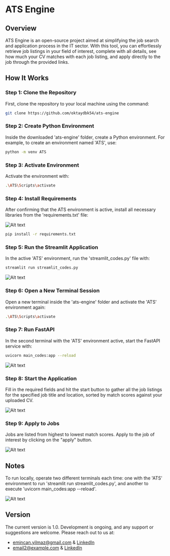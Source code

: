# ATS Engine

## Overview

ATS Engine is an open-source project aimed at simplifying the job search and application process in the IT sector. With this tool, you can effortlessly retrieve job listings in your field of interest, complete with all details, see how much your CV matches with each job listing, and apply directly to the job through the provided links.

## How It Works

### Step 1: Clone the Repository

First, clone the repository to your local machine using the command:

```bash
git clone https://github.com/oktaydbk54/ats-engine
```

### Step 2: Create Python Environment

Inside the downloaded 'ats-engine' folder, create a Python environment. For example, to create an environment named 'ATS', use:

```bash
python -m venv ATS
```

### Step 3: Activate Environment

Activate the environment with:

```bash
.\ATS\Scripts\activate
```

### Step 4: Install Requirements

After confirming that the ATS environment is active, install all necessary libraries from the 'requirements.txt' file:

![Alt text](https://drive.google.com/uc?export=view&id=1yks7ublHRFKaZR9fUWCOnu21WnEZAx2q "Görsel Başlığı")

```bash
pip install -r requirements.txt
```

### Step 5: Run the Streamlit Application

In the active 'ATS' environment, run the 'streamlit_codes.py' file with:

```bash
streamlit run streamlit_codes.py
```

![Alt text](https://drive.google.com/uc?export=view&id=1yj9qse5YwvdaGt1FVVxr-nNQo0k9qY5j "Görsel Başlığı")

### Step 6: Open a New Terminal Session

Open a new terminal inside the 'ats-engine' folder and activate the 'ATS' environment again:

```bash
.\ATS\Scripts\activate
```

### Step 7: Run FastAPI

In the second terminal with the 'ATS' environment active, start the FastAPI service with:

```bash
uvicorn main_codes:app --reload
```

![Alt text](https://drive.google.com/uc?export=view&id=1ymOAh-96LJjlP8YD7Uyb-sOB_XnzfYkd "Görsel Başlığı")

### Step 8: Start the Application

Fill in the required fields and hit the start button to gather all the job listings for the specified job title and location, sorted by match scores against your uploaded CV.

![Alt text](https://drive.google.com/uc?export=view&id=1yqBx2-Nwrx9c3jk2eExkjsOs60BccXDV "Görsel Başlığı")

### Step 9: Apply to Jobs

Jobs are listed from highest to lowest match scores. Apply to the job of interest by clicking on the "apply" button.

![Alt text](https://drive.google.com/uc?export=view&id=1z0gmjIzLBtQ8o9USWYEHlQJrGdTNvg0o "Görsel Başlığı")

## Notes
To run locally, operate two different terminals each time: one with the 'ATS' environment to run 'streamlit run streamlit_codes.py', and another to execute 'uvicorn main_codes:app --reload'.

![Alt text](https://drive.google.com/uc?export=view&id=1z2B5jDgKVsx5mTMBBd2TROH-u6IaoXXi "Görsel Başlığı")

## Version

The current version is 1.0. Development is ongoing, and any support or suggestions are welcome. Please reach out to us at:

* emincan.yilmaz@gmail.com & [LinkedIn](https://www.linkedin.com/in/emincan-yilmaz/)
* email2@example.com & [LinkedIn](https://www.linkedin.com/in/boran-oktay-dabak/)
